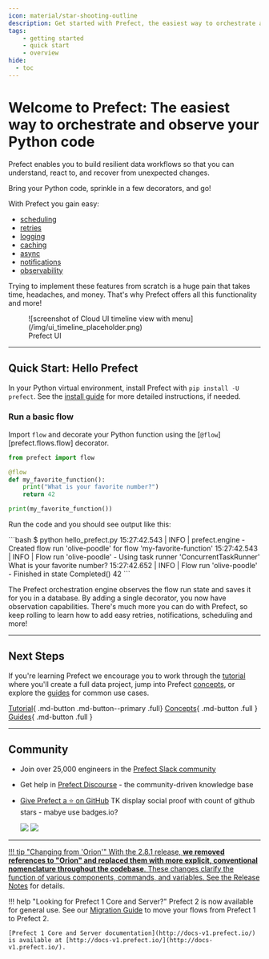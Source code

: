 ```yaml
---
icon: material/star-shooting-outline
description: Get started with Prefect, the easiest way to orchestrate and observe your data pipelines
tags:
    - getting started
    - quick start
    - overview
hide:
  - toc
---
```


# **Welcome to Prefect:** The easiest way to orchestrate and observe your Python code

Prefect enables you to build resilient data workflows so that you can understand, react to, and recover from unexpected changes.

Bring your Python code, sprinkle in a few decorators, and go!

With Prefect you gain easy:

<ul class="ul-line-height-compress">
    <li> <a href="/concepts/schedules"> scheduling </a> </li>
    <li> <a href="/concepts/tasks/#task-arguments"> retries </a> </li>
    <li> <a href="/concepts/logs/"> logging </a> </li>
    <li> <a href="/concepts/tasks/#caching"> caching</a> </li>
    <li> <a href="/concepts/task-runners/#task-runners"> async</a> </li>
    <li> <a href="/ui/notifications/"> notifications</a> </li>
    <li> <a href="/ui/overview/"> observability</a> </li>
</ul>

Trying to implement these features from scratch is a huge pain that takes time, headaches, and money. That's why Prefect offers all this functionality and more! 

<figure markdown>
![screenshot of Cloud UI timeline view with menu](/img/ui_timeline_placeholder.png)
<figcaption>Prefect UI</figcaption>
</figure>

---

## Quick Start: Hello Prefect

In your Python virtual environment, install Prefect with `pip install -U prefect`. See the [install guide](/getting-started/installation/) for more detailed instructions, if needed.

### Run a basic flow

Import `flow` and decorate your Python function using the [`@flow`][prefect.flows.flow] decorator.

```python hl_lines="1 3"
from prefect import flow

@flow
def my_favorite_function():
    print("What is your favorite number?")
    return 42

print(my_favorite_function())
```

Run the code and you should see output like this:

<div class="terminal">
```bash
$ python hello_prefect.py
15:27:42.543 | INFO    | prefect.engine - Created flow run 'olive-poodle' for flow 'my-favorite-function'
15:27:42.543 | INFO    | Flow run 'olive-poodle' - Using task runner 'ConcurrentTaskRunner'
What is your favorite number?
15:27:42.652 | INFO    | Flow run 'olive-poodle' - Finished in state Completed()
42
```
</div>

The Prefect orchestration engine observes the flow run state and saves it for you in a database. By adding a single decorator, you now have observation capabilities. There's much more you can do with Prefect, so keep rolling to learn how to add easy retries, notifications, scheduling and more!

---

## Next Steps

If you're learning Prefect we encourage you to work through the [tutorial](/tutorial/index/) where you'll create a full data project, jump into Prefect [concepts](/concepts/index/), or explore the [guides](guides/index/) for common use cases. 


[Tutorial](/tutorial/index/){ .md-button .md-button--primary .full}  [Concepts](/concepts/index/){ .md-button .full }  [Guides](guides/index/){ .md-button .full }

---

## Community

- Join over 25,000 engineers in the [Prefect Slack community](https://prefect.io/slack)
- Get help in [Prefect Discourse](https://discourse.prefect.io/) - the community-driven knowledge base
- [Give Prefect a ⭐️ on GitHub](https://github.com/PrefectHQ/prefect) TK display social proof with count of github stars - mabye use badges.io?

  <a href="https://github.com/prefecthq/prefect/" alt="Stars">
        <img src="https://img.shields.io/github/stars/prefecthq/prefect?color=0052FF&labelColor=090422" /></a>
    <a href="https://prefect-community.slack.com" alt="Slack">
        <img src="https://img.shields.io/badge/slack-join_community-red.svg?color=0052FF&labelColor=090422&logo=slack" /></a>
    <a href="https://discourse.prefect.io/" alt="Discourse">
---


!!! tip "Changing from 'Orion'"
    With the 2.8.1 release, **we removed references to "Orion" and replaced them with more explicit, conventional nomenclature throughout the codebase**. These changes clarify the function of various components, commands, and variables. See the [Release Notes](https://github.com/PrefectHQ/prefect/blob/main/RELEASE-NOTES.md#release-281) for details.

!!! help "Looking for Prefect 1 Core and Server?"
    Prefect 2 is now available for general use. See our [Migration Guide](guides/migration-guide/) to move your flows from Prefect 1 to Prefect 2.

    [Prefect 1 Core and Server documentation](http://docs-v1.prefect.io/) is available at [http://docs-v1.prefect.io/](http://docs-v1.prefect.io/).